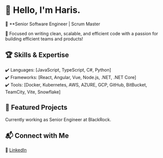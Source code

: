 # 👋 Hello, I'm Haris.

🚀 **Senior Software Engineer | Scrum Master

🎯 Focused on writing clean, scalable, and efficient code with a passion for building efficient teams and products!

## 🏆 Skills & Expertise
✔️ Languages: [JavaScript, TypeScript, C#, Python]  
✔️ Frameworks: [React, Angular, Vue, Node.js, .NET, .NET Core]  
✔️ Tools: [Docker, Kubernetes, AWS, AZURE, GCP, GitHub, BitBucket, TeamCity, Vite, Snowflake]

## 🌟 Featured Projects
Currently working as Senior Engineer at BlackRock.

## 📬 Connect with Me
🔗 [LinkedIn](https://www.linkedin.com/harissg)